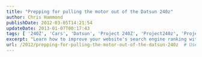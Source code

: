 ```yaml
---
title: "Prepping for pulling the motor out of the Datsun 240z"
author: Chris Hammond
publishDate: 2012-03-05T14:21:54
updateDate: 2013-01-07T00:17:43
tags: [ '240Z', 'Cars', 'Datsun', 'Project 240Z', 'Project240z', 'Project240Zcom' ]
excerpt: "Learn how to improve your website's search engine ranking with these top SEO strategies for beginners. Increase visibility and drive more traffic today!"
url: /2012/prepping-for-pulling-the-motor-out-of-the-datsun-240z  # Use the generated URL with year
---
```

<object width="425" height="350"><param name="movie" value="https://www.youtube.com/v/mfdQASxI0Mc"></param><embed src="https://www.youtube.com/v/mfdQASxI0Mc" type="application/x-shockwave-flash" width="600" height="350"></embed></object> 


